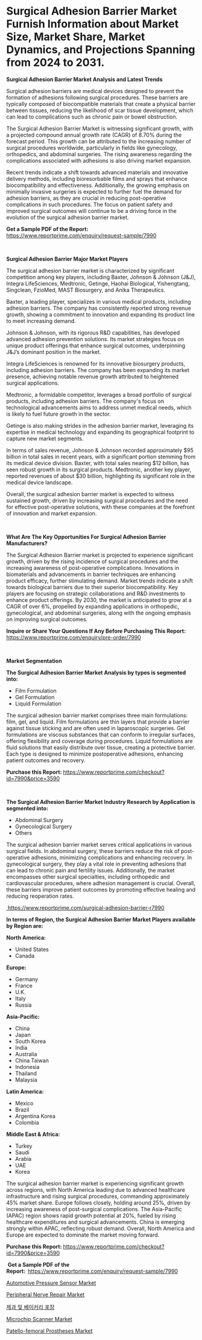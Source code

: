 <p><h1>Surgical Adhesion Barrier Market Furnish Information about Market Size, Market Share, Market Dynamics, and Projections Spanning from 2024 to 2031.</h1></p><p><strong>Surgical Adhesion Barrier Market Analysis and Latest Trends</strong></p>
<p><p>Surgical adhesion barriers are medical devices designed to prevent the formation of adhesions following surgical procedures. These barriers are typically composed of biocompatible materials that create a physical barrier between tissues, reducing the likelihood of scar tissue development, which can lead to complications such as chronic pain or bowel obstruction.</p><p>The Surgical Adhesion Barrier Market is witnessing significant growth, with a projected compound annual growth rate (CAGR) of 8.70% during the forecast period. This growth can be attributed to the increasing number of surgical procedures worldwide, particularly in fields like gynecology, orthopedics, and abdominal surgeries. The rising awareness regarding the complications associated with adhesions is also driving market expansion.</p><p>Recent trends indicate a shift towards advanced materials and innovative delivery methods, including bioresorbable films and sprays that enhance biocompatibility and effectiveness. Additionally, the growing emphasis on minimally invasive surgeries is expected to further fuel the demand for adhesion barriers, as they are crucial in reducing post-operative complications in such procedures. The focus on patient safety and improved surgical outcomes will continue to be a driving force in the evolution of the surgical adhesion barrier market.</p></p>
<p><strong>Get a Sample PDF of the Report:&nbsp;</strong> <a href="https://www.reportprime.com/enquiry/request-sample/7990">https://www.reportprime.com/enquiry/request-sample/7990</a></p>
<p>&nbsp;</p>
<p><strong>Surgical Adhesion Barrier Major Market Players</strong></p>
<p><p>The surgical adhesion barrier market is characterized by significant competition among key players, including Baxter, Johnson & Johnson (J&J), Integra LifeSciences, Medtronic, Getinge, Haohai Biological, Yishengtang, Singclean, FzioMed, MAST Biosurgery, and Anika Therapeutics. </p><p>Baxter, a leading player, specializes in various medical products, including adhesion barriers. The company has consistently reported strong revenue growth, showing a commitment to innovation and expanding its product line to meet increasing demand.</p><p>Johnson & Johnson, with its rigorous R&D capabilities, has developed advanced adhesion prevention solutions. Its market strategies focus on unique product offerings that enhance surgical outcomes, underpinning J&J’s dominant position in the market.</p><p>Integra LifeSciences is renowned for its innovative biosurgery products, including adhesion barriers. The company has been expanding its market presence, achieving notable revenue growth attributed to heightened surgical applications.</p><p>Medtronic, a formidable competitor, leverages a broad portfolio of surgical products, including adhesion barriers. The company's focus on technological advancements aims to address unmet medical needs, which is likely to fuel future growth in the sector.</p><p>Getinge is also making strides in the adhesion barrier market, leveraging its expertise in medical technology and expanding its geographical footprint to capture new market segments.</p><p>In terms of sales revenue, Johnson & Johnson recorded approximately $95 billion in total sales in recent years, with a significant portion stemming from its medical device division. Baxter, with total sales nearing $12 billion, has seen robust growth in its surgical products. Medtronic, another key player, reported revenues of about $30 billion, highlighting its significant role in the medical device landscape.</p><p>Overall, the surgical adhesion barrier market is expected to witness sustained growth, driven by increasing surgical procedures and the need for effective post-operative solutions, with these companies at the forefront of innovation and market expansion.</p></p>
<p>&nbsp;</p>
<p><strong>What Are The Key Opportunities For Surgical Adhesion Barrier Manufacturers?</strong></p>
<p><p>The Surgical Adhesion Barrier market is projected to experience significant growth, driven by the rising incidence of surgical procedures and the increasing awareness of post-operative complications. Innovations in biomaterials and advancements in barrier techniques are enhancing product efficacy, further stimulating demand. Market trends indicate a shift towards biological barriers due to their superior biocompatibility. Key players are focusing on strategic collaborations and R&D investments to enhance product offerings. By 2030, the market is anticipated to grow at a CAGR of over 6%, propelled by expanding applications in orthopedic, gynecological, and abdominal surgeries, along with the ongoing emphasis on improving surgical outcomes.</p></p>
<p><strong>Inquire or Share Your Questions If Any Before Purchasing This Report:</strong> <a href="https://www.reportprime.com/enquiry/pre-order/7990">https://www.reportprime.com/enquiry/pre-order/7990</a></p>
<p>&nbsp;</p>
<p><strong>Market Segmentation</strong></p>
<p><strong>The Surgical Adhesion Barrier Market Analysis by types is segmented into:</strong></p>
<p><ul><li>Film Formulation</li><li>Gel Formulation</li><li>Liquid Formulation</li></ul></p>
<p><p>The surgical adhesion barrier market comprises three main formulations: film, gel, and liquid. Film formulations are thin layers that provide a barrier against tissue sticking and are often used in laparoscopic surgeries. Gel formulations are viscous substances that can conform to irregular surfaces, offering flexibility and coverage during procedures. Liquid formulations are fluid solutions that easily distribute over tissue, creating a protective barrier. Each type is designed to minimize postoperative adhesions, enhancing patient outcomes and recovery.</p></p>
<p><strong>Purchase this Report:&nbsp;</strong><a href="https://www.reportprime.com/checkout?id=7990&price=3590">https://www.reportprime.com/checkout?id=7990&price=3590</a></p>
<p>&nbsp;</p>
<p><strong>The Surgical Adhesion Barrier Market Industry Research by Application is segmented into:</strong></p>
<p><ul><li>Abdominal Surgery</li><li>Gynecological Surgery</li><li>Others</li></ul></p>
<p><p>The surgical adhesion barrier market serves critical applications in various surgical fields. In abdominal surgery, these barriers reduce the risk of post-operative adhesions, minimizing complications and enhancing recovery. In gynecological surgery, they play a vital role in preventing adhesions that can lead to chronic pain and fertility issues. Additionally, the market encompasses other surgical specialties, including orthopedic and cardiovascular procedures, where adhesion management is crucial. Overall, these barriers improve patient outcomes by promoting effective healing and reducing reoperation rates.</p></p>
<p><a href="https://www.reportprime.com/surgical-adhesion-barrier-r7990">&nbsp;https://www.reportprime.com/surgical-adhesion-barrier-r7990</a></p>
<p><strong>In terms of Region, the Surgical Adhesion Barrier Market Players available by Region are:</strong></p>
<p>
    <p> <strong> North America: </strong>
        <ul>
            <li>United States</li>
            <li>Canada</li>
        </ul>
        </p> 
    <p> <strong> Europe: </strong>
        <ul>
            <li>Germany</li>
            <li>France</li>
            <li>U.K.</li>
            <li>Italy</li>
            <li>Russia</li>
        </ul>
        </p> 
    <p> <strong> Asia-Pacific: </strong>
        <ul>
            <li>China</li>
            <li>Japan</li>
            <li>South Korea</li>
            <li>India</li>
            <li>Australia</li>
            <li>China Taiwan</li>
            <li>Indonesia</li>
            <li>Thailand</li>
            <li>Malaysia</li>
        </ul>
        </p> 
    <p> <strong> Latin America: </strong>
        <ul>
            <li>Mexico</li>
            <li>Brazil</li>
            <li>Argentina Korea</li>
            <li>Colombia</li>
        </ul>
        </p> 
    <p> <strong> Middle East & Africa: </strong>
        <ul>
            <li>Turkey</li>
            <li>Saudi</li>
            <li>Arabia</li>
            <li>UAE</li>
            <li>Korea</li>
        </ul>
    </p>
    </p>
<p><p>The surgical adhesion barrier market is experiencing significant growth across regions, with North America leading due to advanced healthcare infrastructure and rising surgical procedures, commanding approximately 45% market share. Europe follows closely, holding around 25%, driven by increasing awareness of post-surgical complications. The Asia-Pacific (APAC) region shows rapid growth potential at 20%, fueled by rising healthcare expenditures and surgical advancements. China is emerging strongly within APAC, reflecting robust demand. Overall, North America and Europe are expected to dominate the market moving forward.</p></p>
<p><strong>Purchase this Report: </strong><a href="https://www.reportprime.com/checkout?id=7990&price=3590">https://www.reportprime.com/checkout?id=7990&price=3590</a></p>
<p>&nbsp;<strong>Get a Sample PDF of the Report:&nbsp;&nbsp;</strong><a href="https://www.reportprime.com/enquiry/request-sample/7990">https://www.reportprime.com/enquiry/request-sample/7990</a></p>
<p><strong></strong></p>
<p><p><a href="https://www.linkedin.com/pulse/emerging-automotive-pressure-sensor-market-opportunities-bzdue?trackingId=v%2FfU%2FbVtRFOKwu%2Bf6Bla7A%3D%3D">Automotive Pressure Sensor Market</a></p><p><a href="https://github.com/AnnDiaz698/Market-Research-Report-List-1/blob/main/peripheral-nerve-repair-market.md">Peripheral Nerve Repair Market</a></p><p><a href="https://medium.com/@sadiejast2023/%EA%B8%80%EB%A1%9C%EB%B2%8C-%EC%A0%9C%EA%B3%BC-%EB%B0%8F-%EB%B2%A0%EC%9D%B4%EC%BB%A4%EB%A6%AC-%ED%8F%AC%EC%9E%A5-%EC%8B%9C%EC%9E%A5-%EA%B7%9C%EB%AA%A8-%EB%B0%8F-%EC%8B%9C%EC%9E%A5-%EB%8F%99%ED%96%A5-%EB%B6%84%EC%84%9D-%EC%A7%80%EC%97%AD-%EC%A0%84%EB%A7%9D-%EA%B2%BD%EC%9F%81-%EC%A0%84%EB%9E%B5%EC%97%90-%EB%8C%80%ED%95%9C-%EC%98%88%EC%B8%A1-2024%EB%85%84%EB%B6%80%ED%84%B0-2031%EB%85%84%EA%B9%8C%EC%A7%80-272443e41a3c">제과 및 베이커리 포장</a></p><p><a href="https://issuu.com/reportprime-2/docs/microchip-scanner-market-size-2030._af215079cc5925">Microchip Scanner Market</a></p><p><a href="https://medium.com/@dorothybrooks53/patello-femoral-prostheses-market-evolution-global-trends-and-regional-dynamics-2024-2031-cfdcc33b0609">Patello-femoral Prostheses Market</a></p></p>